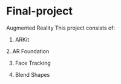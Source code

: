 # Final-project
Augmented Reality
This project consists of:
1. ARKit

 2..AR Foundation

3. Face Tracking

4. Blend Shapes 
